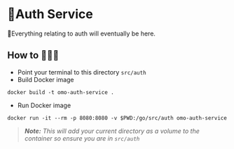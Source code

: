 # 🔐Auth Service 

🚧Everything relating to auth will eventually be here.

## How to 🏃🏼‍♂️
- Point your terminal to this directory `src/auth`
- Build Docker image
``` 
docker build -t omo-auth-service .  
```
- Run Docker image
```
docker run -it --rm -p 8080:8080 -v $PWD:/go/src/auth omo-auth-service
```
> _**Note:** This will add your current directory as a volume to the container so ensure you are in `src/auth`_